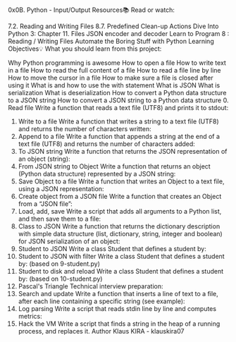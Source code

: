 0x0B. Python - Input/Output
Resources📚
Read or watch:

7.2. Reading and Writing Files
8.7. Predefined Clean-up Actions
Dive Into Python 3: Chapter 11. Files
JSON encoder and decoder
Learn to Program 8 : Reading / Writing Files
Automate the Boring Stuff with Python
Learning Objectives💡
What you should learn from this project:

Why Python programming is awesome
How to open a file
How to write text in a file
How to read the full content of a file
How to read a file line by line
How to move the cursor in a file
How to make sure a file is closed after using it
What is and how to use the with statement
What is JSON
What is serialization
What is deserialization
How to convert a Python data structure to a JSON string
How to convert a JSON string to a Python data structure
0. Read file
Write a function that reads a text file (UTF8) and prints it to stdout:
1. Write to a file
Write a function that writes a string to a text file (UTF8) and returns the number of characters written:
2. Append to a file
Write a function that appends a string at the end of a text file (UTF8) and returns the number of characters added:
3. To JSON string
Write a function that returns the JSON representation of an object (string):
4. From JSON string to Object
Write a function that returns an object (Python data structure) represented by a JSON string:
5. Save Object to a file
Write a function that writes an Object to a text file, using a JSON representation:
6. Create object from a JSON file
Write a function that creates an Object from a “JSON file”:
7. Load, add, save
Write a script that adds all arguments to a Python list, and then save them to a file:
8. Class to JSON
Write a function that returns the dictionary description with simple data structure (list, dictionary, string, integer and boolean) for JSON serialization of an object:
9. Student to JSON
Write a class Student that defines a student by:
10. Student to JSON with filter
Write a class Student that defines a student by: (based on 9-student.py)
11. Student to disk and reload
Write a class Student that defines a student by: (based on 10-student.py)
12. Pascal's Triangle
Technical interview preparation:
13. Search and update
Write a function that inserts a line of text to a file, after each line containing a specific string (see example):
14. Log parsing
Write a script that reads stdin line by line and computes metrics:
15. Hack the VM
Write a script that finds a string in the heap of a running process, and replaces it.
Author
Klaus KIRA - klauskira07
